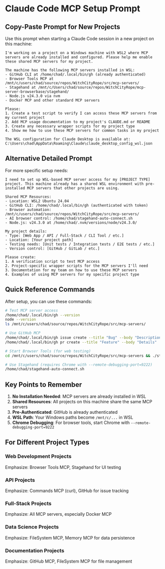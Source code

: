# Claude Code MCP Setup Prompt

## Copy-Paste Prompt for New Projects

Use this prompt when starting a Claude Code session in a new project on this machine:

```
I'm working on a project on a Windows machine with WSL2 where MCP servers are already installed and configured. Please help me enable these shared MCP servers for my project.

The machine has the following MCP servers installed in WSL:
- GitHub CLI at /home/chad/.local/bin/gh (already authenticated)
- Browser Tools MCP at /mnt/c/users/chad/source/repos/WitchCityRope/src/mcp-servers/
- Stagehand at /mnt/c/Users/chad/source/repos/WitchCityRope/mcp-server-browserbase/stagehand/
- Node.js v24.3.0 via nvm
- Docker MCP and other standard MCP servers

Please:
1. Create a test script to verify I can access these MCP servers from my current project
2. Add MCP usage documentation to my project's CLAUDE.md or README
3. Create any necessary wrapper scripts for my project type
4. Show me how to use these MCP servers for common tasks in my project

The WSL configuration for Claude Desktop is available at:
C:\Users\chad\AppData\Roaming\Claude\claude_desktop_config_wsl.json
```

## Alternative Detailed Prompt

For more specific setup needs:

```
I need to set up WSL-based MCP server access for my [PROJECT TYPE] project. This machine already has a shared WSL environment with pre-installed MCP servers that other projects are using.

Shared MCP Resources:
- Location: WSL2 Ubuntu 24.04
- GitHub CLI: /home/chad/.local/bin/gh (authenticated with token)
- Browser automation: /mnt/c/users/chad/source/repos/WitchCityRope/src/mcp-servers/
- AI browser control: /home/chad/stagehand-auto-connect.sh
- Node.js: v24.3.0 at /home/chad/.nvm/versions/node/v24.3.0/

My project details:
- Type: [Web App / API / Full-Stack / CLI Tool / etc.]
- Location: [Your project path]
- Testing needs: [Unit tests / Integration tests / E2E tests / etc.]
- Version control: [GitHub / GitLab / etc.]

Please create:
1. A verification script to test MCP access
2. Project-specific wrapper scripts for the MCP servers I'll need
3. Documentation for my team on how to use these MCP servers
4. Examples of using MCP servers for my specific project type
```

## Quick Reference Commands

After setup, you can use these commands:

```bash
# Test MCP server access
/home/chad/.local/bin/gh --version
node --version
ls /mnt/c/users/chad/source/repos/WitchCityRope/src/mcp-servers/

# Use GitHub MCP
/home/chad/.local/bin/gh issue create --title "Bug" --body "Description"
/home/chad/.local/bin/gh pr create --title "Feature" --body "Details"

# Start Browser Tools (for web testing)
cd /mnt/c/users/chad/source/repos/WitchCityRope/src/mcp-servers && ./start-browser-tools.sh

# Use Stagehand (requires Chrome with --remote-debugging-port=9222)
/home/chad/stagehand-auto-connect.sh
```

## Key Points to Remember

1. **No Installation Needed**: MCP servers are already installed in WSL
2. **Shared Resources**: All projects on this machine share the same MCP servers
3. **Pre-Authenticated**: GitHub is already authenticated
4. **WSL Path**: Your Windows paths become `/mnt/c/...` in WSL
5. **Chrome Debugging**: For browser tools, start Chrome with `--remote-debugging-port=9222`

## For Different Project Types

### Web Development Projects
Emphasize: Browser Tools MCP, Stagehand for UI testing

### API Projects
Emphasize: Commands MCP (curl), GitHub for issue tracking

### Full-Stack Projects
Emphasize: All MCP servers, especially Docker MCP

### Data Science Projects
Emphasize: FileSystem MCP, Memory MCP for data persistence

### Documentation Projects
Emphasize: GitHub MCP, FileSystem MCP for file management